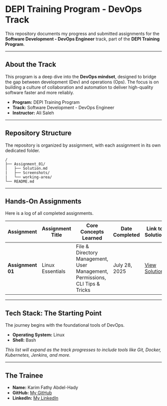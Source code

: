 # DEPI Training Program - DevOps Track

This repository documents my progress and submitted assignments for the **Software Development - DevOps Engineer** track, part of the **DEPI Training Program**.

---

## About the Track

This program is a deep dive into the **DevOps mindset**, designed to bridge the gap between development (Dev) and operations (Ops). The focus is on building a culture of collaboration and automation to deliver high-quality software faster and more reliably.

* **Program:** DEPI Training Program
* **Track:** Software Development - DevOps Engineer
* **Instructor:** Ali Saleh

---

## Repository Structure

The repository is organized by assignment, with each assignment in its own dedicated folder.

```
/
├── Assignment_01/
│   ├── Solution.md
|   ├── Screenshots/
|   └── working-area/
└── README.md
```

---

## Hands-On Assignments

Here is a log of all completed assignments.

| Assignment      | Assignment Title   | Core Concepts Learned                                               | Date Completed | Link to Solution                           |
| --------------- | ------------------ | ------------------------------------------------------------------- | -------------- | ------------------------------------------ |
| **Assignment 01** | Linux Essentials | File & Directory Management, User Management, Permissions, CLI Tips & Tricks | July 28, 2025  | [View Solution](./Assignment_01/Solution.md) |

---

## Tech Stack: The Starting Point

The journey begins with the foundational tools of DevOps.

* **Operating System:** Linux
* **Shell:** Bash

*This list will expand as the track progresses to include tools like Git, Docker, Kubernetes, Jenkins, and more.*

---

## The Trainee

* **Name:** Karim Fathy Abdel-Hady
* **GitHub:** [My GitHub](https://github.com/k-fathi/)
* **LinkedIn:** [My LinkedIn](https://www.linkedin.com/in/karim-fathy-2265b9361/)